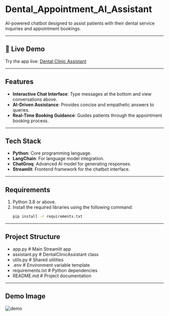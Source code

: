 # Dental_Appointment_AI_Assistant
AI-powered chatbot designed to assist patients with their dental service inquiries and appointment bookings.

---

## 🚀 Live Demo
Try the app live: [Dental Clinic Assistant](https://dentaaiassistant.streamlit.app/)

---

## Features
- **Interactive Chat Interface**: Type messages at the bottom and view conversations above.
- **AI-Driven Assistance**: Provides concise and empathetic answers to queries.
- **Real-Time Booking Guidance**: Guides patients through the appointment booking process.

---

## Tech Stack
- **Python**: Core programming language.
- **LangChain**: For language model integration.
- **ChatGroq**: Advanced AI model for generating responses.
- **Streamlit**: Frontend framework for the chatbot interface.

---

## Requirements
1. Python 3.8 or above.
2. Install the required libraries using the following command:
   ```bash
   pip install -r requirements.txt

---

## Project Structure
- app.py             # Main Streamlit app
- assistant.py       # DentalClinicAssistant class
- utils.py           # Shared utilities
- .env               # Environment variable template
- requirements.txt   # Python dependencies
- README.md          # Project documentation

---

## Demo Image
![demo](https://github.com/user-attachments/assets/5b9af0a0-6724-4420-9d1f-7e436a161c36)


